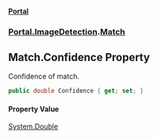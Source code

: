 #### [Portal](index.md 'index')
### [Portal.ImageDetection](Portal.ImageDetection.md 'Portal.ImageDetection').[Match](Portal.ImageDetection.Match.md 'Portal.ImageDetection.Match')

## Match.Confidence Property

Confidence of match.

```csharp
public double Confidence { get; set; }
```

#### Property Value
[System.Double](https://docs.microsoft.com/en-us/dotnet/api/System.Double 'System.Double')